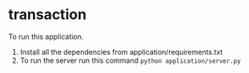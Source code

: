 # transaction
To run this application.
1. Install all the dependencies from application/requirements.txt
2. To run the server run this command `python application/server.py`
